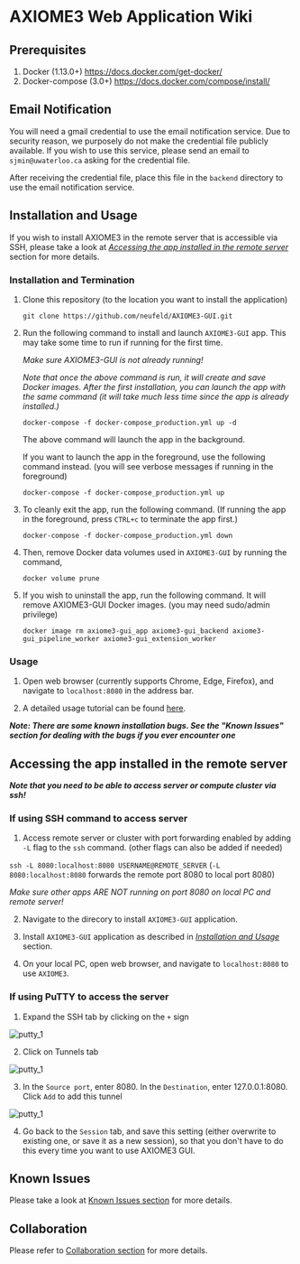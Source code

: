 # AXIOME3 Web Application Wiki

## Prerequisites
1. Docker (1.13.0+) https://docs.docker.com/get-docker/
2. Docker-compose (3.0+) https://docs.docker.com/compose/install/

## Email Notification
You will need a gmail credential to use the email notification service. Due to security reason, we purposely do not make the credential file publicly available. If you wish to use this service, please send an email to `sjmin@uwaterloo.ca` asking for the credential file.

After receiving the credential file, place this file in the `backend` directory to use the email notification service.

## Installation and Usage

If you wish to install AXIOME3 in the remote server that is accessible via SSH, please take a look at [*Accessing the app installed in the remote server*](#accessing-the-app-installed-in-the-remote-server) section for more details.

### Installation and Termination
1. Clone this repository (to the location you want to install the application)

   `git clone https://github.com/neufeld/AXIOME3-GUI.git`
  
2. Run the following command to install and launch `AXIOME3-GUI` app. This may take some time to run if running for the first time.

   *Make sure AXIOME3-GUI is not already running!*

   *Note that once the above command is run, it will create and save Docker images. After the first installation, you can launch the app with the same command (it will take much less time since the app is already installed.)*

   `docker-compose -f docker-compose_production.yml up -d`

   The above command will launch the app in the background.

   If you want to launch the app in the foreground, use the following command instead. (you will see verbose messages if running in the foreground)

   `docker-compose -f docker-compose_production.yml up`

3. To cleanly exit the app, run the following command. (If running the app in the foreground, press `CTRL+c` to terminate the app first.)

   `docker-compose -f docker-compose_production.yml down`

4. Then, remove Docker data volumes used in `AXIOME3-GUI` by running the command,

   `docker volume prune`

5. If you wish to uninstall the app, run the following command. It will remove AXIOME3-GUI Docker images. (you may need sudo/admin privilege)

   `docker image rm axiome3-gui_app axiome3-gui_backend axiome3-gui_pipeline_worker axiome3-gui_extension_worker`
   
### Usage
1. Open web browser (currently supports Chrome, Edge, Firefox), and navigate to `localhost:8080` in the address bar.

2. A detailed usage tutorial can be found [here](https://github.com/neufeld/AXIOME3-GUI/wiki/Tutorial---Main).

***Note: There are some known installation bugs. See the "Known Issues" section for dealing with the bugs if you ever encounter one***

## Accessing the app installed in the remote server

_**Note that you need to be able to access server or compute cluster via ssh!**_

### If using SSH command to access server
1. Access remote server or cluster with port forwarding enabled by adding `-L` flag to the `ssh` command. (other flags can also be added if needed)

`ssh -L 8080:localhost:8080 USERNAME@REMOTE_SERVER` (`-L 8080:localhost:8080` forwards the remote port 8080 to local port 8080)

*Make sure other apps ARE NOT running on port 8080 on local PC and remote server!*

2. Navigate to the direcory to install `AXIOME3-GUI` application.

3. Install `AXIOME3-GUI` application as described in [*Installation and Usage*](#installation-and-usage) section.

4. On your local PC, open web browser, and navigate to `localhost:8080` to use `AXIOME3`.

### If using PuTTY to access the server
1. Expand the SSH tab by clicking on the `+` sign

![putty_1](https://github.com/neufeld/AXIOME3-GUI/blob/master/tutorial_img/putty_1.png)

2. Click on Tunnels tab

![putty_1](https://github.com/neufeld/AXIOME3-GUI/blob/master/tutorial_img/putty_2.png)

3. In the `Source port`, enter 8080. In the `Destination`, enter 127.0.0.1:8080. Click `Add` to add this tunnel

![putty_1](https://github.com/neufeld/AXIOME3-GUI/blob/master/tutorial_img/putty_3.png)

4. Go back to the `Session` tab, and save this setting (either overwrite to existing one, or save it as a new session), so that you don't have to do this every time you want to use AXIOME3 GUI.
## Known Issues
Please take a look at [Known Issues section](https://github.com/neufeld/AXIOME3-GUI/wiki/Known-Issues) for more details.

## Collaboration
Please refer to [Collaboration section](https://github.com/neufeld/AXIOME3-GUI/wiki/Collaboration) for more details.
